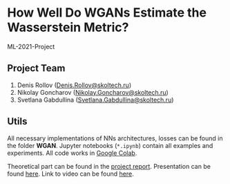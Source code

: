 # How Well Do WGANs Estimate the Wasserstein Metric?
ML-2021-Project

## Project Team

1. Denis Rollov (Denis.Rollov@skoltech.ru)
2. Nikolay Goncharov (Nikolay.Goncharov@skoltech.ru)
3. Svetlana Gabdullina (Svetlana.Gabdullina@skoltech.ru)

## Utils

All necessary implementations of NNs architectures, losses can be found in the folder **WGAN**.
Jupyter notebooks (`*.ipynb`) contain all examples and experiments. All code works in [Google Colab](https://colab.research.google.com/).

Theoretical part can be found in the [project report](https://github.com/rollovd/ML-2021-Project/blob/master/ML_Final_Project_Report.pdf).
Presentation can be found [here](https://github.com/rollovd/ML-2021-Project/blob/master/ML_Final_Project_Presentation.pdf).
Link to video can be found [here](https://youtu.be/32JWttjYL5g).


